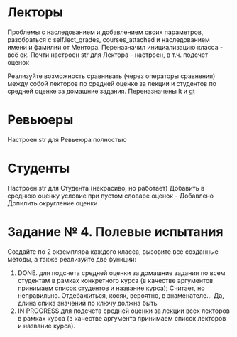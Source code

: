 # Лекторы
Проблемы с наследованием и добавлением своих параметров, разобраться с self.lect_grades, courses_attached и наследованием имени и фамилии от Ментора. Переназначил инициализацию класса - всё ок.
Почти настроен str для Лектора - настроен, в т.ч. подсчет оценок

Реализуйте возможность сравнивать (через операторы сравнения) между собой лекторов по средней оценке за лекции и студентов по средней оценке за домашние задания.
Переназначены lt и gt

# Ревьюеры
Настроен str для Ревьеюра полностью

# Студенты
Настроен str для Студента (некрасиво, но работает)
Добавить в среднюю оценку условие при пустом словаре оценок - Добавлено
Допилить округление оценки

# Задание № 4. Полевые испытания
Создайте по 2 экземпляра каждого класса, вызовите все созданные методы, а также реализуйте две функции:
1. DONE. для подсчета средней оценки за домашние задания по всем студентам в рамках конкретного курса (в качестве аргументов принимаем список студентов и название курса); Считает, но неправильно. Отдебажиться, косяк, вероятно, в знаменателе... Да, длина спика значений по ключу должна быть
2. IN PROGRESS.для подсчета средней оценки за лекции всех лекторов в рамках курса (в качестве аргумента принимаем список лекторов и название курса).